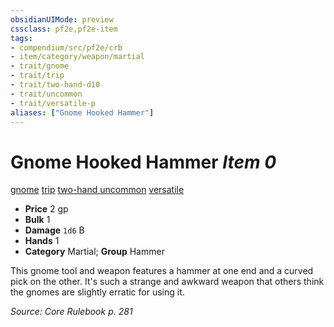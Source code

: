 ```yaml
---
obsidianUIMode: preview
cssclass: pf2e,pf2e-item
tags:
- compendium/src/pf2e/crb
- item/category/weapon/martial
- trait/gnome
- trait/trip
- trait/two-hand-d10
- trait/uncommon
- trait/versatile-p
aliases: ["Gnome Hooked Hammer"]
---
```

# Gnome Hooked Hammer *Item 0*  
[gnome](../../../rules/traits/gnome.md)  [trip](../../../rules/traits/trip.md)  [two-hand <d10>](../../../rules/traits/two-hand.md)  [uncommon](../../../rules/traits/uncommon.md)  [versatile <p>](../../../rules/traits/versatile.md)  

- **Price** 2 gp
- **Bulk** 1
- **Damage** `1d6` B
- **Hands** 1
- **Category** Martial; **Group** Hammer 

This gnome tool and weapon features a hammer at one end and a curved pick on the other. It's such a strange and awkward weapon that others think the gnomes are slightly erratic for using it.

*Source: Core Rulebook p. 281*
